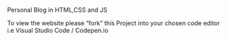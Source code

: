 Personal Blog in HTML,CSS and JS

To view the website please “fork” this Project into your chosen code editor i.e Visual Studio Code / Codepen.io

